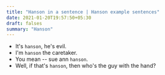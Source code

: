 ```yaml
---
title: "Hanson in a sentence | Hanson example sentences"
date: 2021-01-20T19:57:50+05:30
draft: falses
summary: "Hanson"
---
```

- It's `hanson`, he's evil.
- I'm `hanson` the caretaker.
- You mean -- sue ann `hanson`.
- Well, if that's `hanson`, then who's the guy with the hand?
                 
